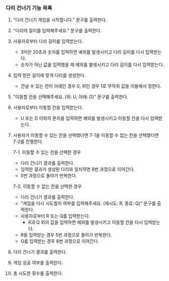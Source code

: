### 다리 건너기 기능 목록

1.  "다리 건너기 게임을 시작합니다." 문구를 출력한다.
2.  "다리의 길이를 입력해주세요." 문구를 출력한다.
3.  사용자로부터 다리 길이를 입력받는다.
    - 3미만 20초과 숫자를 입력하면 예외를 발생시키고 다리 길이를 다시 입력받는다.
    - 숫자가 아닌 값을 입력했을 때 예외를 발생시키고 다리 길이를 다시 입력받는다.
4.  입력 받은 길이에 맞게 다리를 생성한다.
    - 건널 수 있는 칸이 아래인 경우 0, 위인 경우 1로 무작위 값을 이용해서 정한다.
5.  "이동할 칸을 선택해주세요. (위: U, 아래: D)" 문구를 출력한다.
6.  사용자로부터 이동할 칸을 입력받는다.
    - U 또는 D 이외의 문자를 입력하면 예외를 발생시키고 이동할 칸을 다시 입력받는다.
7.  사용자가 이동할 수 있는 칸을 선택했다면 7-1을 이동할 수 없는 칸을 선택했다면 7-2를 진행한다.

    7-1. 이동할 수 있는 칸을 선택한 경우

    - 다리 건너기 결과를 출력한다.
    - 입력한 결과가 생성된 다리와 일치하면 8번 과정으로 이어간다.
    - 5번 과정으로 돌아가 반복한다.

    7-2. 이동할 수 없는 칸을 선택한 경우

    - 다리 건너기 결과를 출력한다.
    - "게임을 다시 시도할지 여부를 입력해주세요. (재시도: R, 종료: Q)" 문구를 출력한다.
    - 사용자로부터 R 또는 Q를 입력받는다.
      - R과 Q 외의 값을 입력하면 예외를 발생시키고 이동할 칸을 다시 입력받는다.
    - R을 입력받는 경우 5번 과정으로 돌아가 반복한다.
    - Q를 입력받는 경우 8번 과정으로 이어간다.

8.  다리 건너기 결과를 출력한다.
9.  게임 성공 여부를 출력한다.
10. 총 시도한 횟수를 출력한다.
